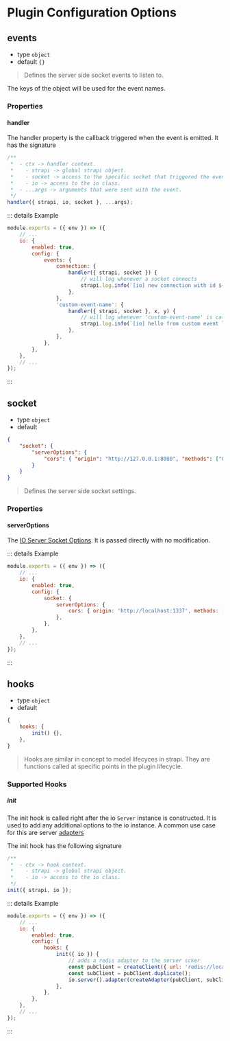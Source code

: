 # Plugin Configuration Options

## events

- type `object`
- default `{}`

> Defines the server side socket events to listen to.

The keys of the object will be used for the event names.

### Properties

#### handler

The handler property is the callback triggered when the event is emitted. It has the signature

```js
/**
 *  - ctx -> handler context.
 *    - strapi -> global strapi object.
 *    - socket -> access to the specific socket that triggered the event.
 *    - io -> access to the io class.
 *  - ...args -> arguments that were sent with the event.
 */
handler({ strapi, io, socket }, ...args);
```

::: details Example

```js
module.exports = ({ env }) => ({
	// ...
	io: {
		enabled: true,
		config: {
			events: {
				connection: {
					handler({ strapi, socket }) {
						// will log whenever a socket connects
						strapi.log.info(`[io] new connection with id ${socket.id}`);
					},
				},
				'custom-event-name': {
					handler({ strapi, socket }, x, y) {
						// will log whenever 'custom-event-name' is called by a socket
						strapi.log.info(`[io] hello from custom event location ${x} ${y}`);
					},
				},
			},
		},
	},
	// ...
});
```

:::

## socket

- type `object`
- default

```json
{
	"socket": {
		"serverOptions": {
			"cors": { "origin": "http://127.0.0.1:8080", "methods": ["GET"] }
		}
	}
}
```

> Defines the server side socket settings.

### Properties

#### serverOptions

The [IO Server Socket Options](https://socket.io/docs/v4/server-options/). It is passed directly with no modification.

::: details Example

```js
module.exports = ({ env }) => ({
	// ...
	io: {
		enabled: true,
		config: {
			socket: {
				serverOptions: {
					cors: { origin: 'http://localhost:1337', methods: ['GET'] },
				},
			},
		},
	},
	// ...
});
```

:::

## hooks

- type `object`
- default

```js
{
	hooks: {
		init() {},
	},
}
```

> Hooks are similar in concept to model lifecyces in strapi. They are functions called at specific points in the plugin lifecycle.

### Supported Hooks

##### init

The init hook is called right after the io `Server` instance is constructed. It is used to add any additional options to the io instance. A common use case for this are server [adapters](https://socket.io/docs/v4/adapter)

The init hook has the following signature

```js
/**
 *  - ctx -> hook context.
 *    - strapi -> global strapi object.
 *    - io -> access to the io class.
 */
init({ strapi, io });
```

::: details Example

```js
module.exports = ({ env }) => ({
	// ...
	io: {
		enabled: true,
		config: {
			hooks: {
				init({ io }) {
					// adds a redis adapter to the server scker
					const pubClient = createClient({ url: 'redis://localhost:6379' });
					const subClient = pubClient.duplicate();
					io.server().adapter(createAdapter(pubClient, subClient));
				},
			},
		},
	},
	// ...
});
```

:::
